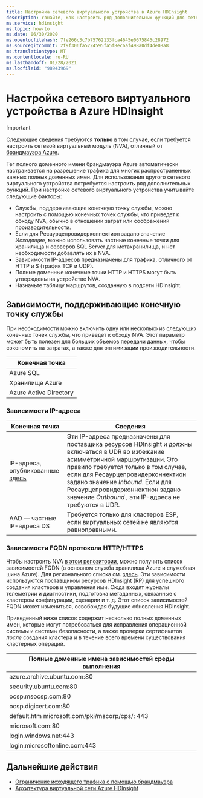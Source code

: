 ```yaml
---
title: Настройка сетевого виртуального устройства в Azure HDInsight
description: Узнайте, как настроить ряд дополнительных функций для сетевого виртуального устройства в Azure HDInsight.
ms.service: hdinsight
ms.topic: how-to
ms.date: 06/30/2020
ms.openlocfilehash: 7fe266c3c7b75762133fca4645e0675845c28972
ms.sourcegitcommit: 2f9f306fa5224595fa5f8ec6af498a0df4de08a8
ms.translationtype: MT
ms.contentlocale: ru-RU
ms.lasthandoff: 01/28/2021
ms.locfileid: "98943969"
---
```

# <a name="configure-network-virtual-appliance-in-azure-hdinsight"></a>Настройка сетевого виртуального устройства в Azure HDInsight

> [!Important]
> Следующие сведения требуются **только** в том случае, если требуется настроить сетевой виртуальный модуль (NVA), отличный от [брандмауэра Azure](./hdinsight-restrict-outbound-traffic.md).

Тег полного доменного имени брандмауэра Azure автоматически настраивается на разрешение трафика для многих распространенных важных полных доменных имен. Для использования другого сетевого виртуального устройства потребуется настроить ряд дополнительных функций. При настройке сетевого виртуального устройства учитывайте следующие факторы:

* Службы, поддерживающие конечную точку службы, можно настроить с помощью конечных точек службы, что приведет к обходу NVA, обычно в отношении затрат или соображений производительности.
* Если для Ресаурцепровидерконнектион задано значение *Исходящие*, можно использовать частные конечные точки для хранилища и серверов SQL Server для метахранилища, и нет необходимости добавлять их в NVA.
* Зависимости IP-адресов предназначены для трафика, отличного от HTTP и S (трафик TCP и UDP).
* Полные доменные конечные точки HTTP и HTTPS могут быть утверждены на устройстве NVA.
* Назначьте таблицу маршрутов, созданную в подсети HDInsight.

## <a name="service-endpoint-capable-dependencies"></a>Зависимости, поддерживающие конечную точку службы

При необходимости можно включить одну или несколько из следующих конечных точек службы, что приведет к обходу NVA. Этот параметр может быть полезен для больших объемов передачи данных, чтобы сэкономить на затратах, а также для оптимизации производительности. 

| **Конечная точка** |
|---|
| Azure SQL |
| Хранилище Azure |
| Azure Active Directory |

### <a name="ip-address-dependencies"></a>Зависимости IP-адреса

| **Конечная точка** | **Сведения** |
|---|---|
| IP-адреса, опубликованные [здесь](hdinsight-management-ip-addresses.md) | Эти IP-адреса предназначены для поставщика ресурсов HDInsight и должны включаться в UDR во избежание асимметричной маршрутизации. Это правило требуется только в том случае, если для Ресаурцепровидерконнектион задано значение *Inbound*. Если для Ресаурцепровидерконнектион задано значение *Outbound* , эти IP-адреса не требуются в UDR.  |
| AAD — частные IP-адреса DS | Требуется только для кластеров ESP, если виртуальных сетей не являются равноправными.|


### <a name="fqdn-httphttps-dependencies"></a>Зависимости FQDN протокола HTTP/HTTPS

Чтобы настроить NVA [в этом репозитории](https://github.com/Azure-Samples/hdinsight-fqdn-lists/), можно получить список зависимостей FQDN (в основном служба хранилища Azure и служебная шина Azure). Для регионального списка см. [здесь](https://github.com/Azure-Samples/hdinsight-fqdn-lists/tree/master/Regional). Эти зависимости используются поставщиком ресурсов HDInsight (RP) для успешного создания кластеров и управления ими. Сюда входят журналы телеметрии и диагностики, подготовка метаданных, связанные с кластером конфигурации, сценарии и т. д. Этот список зависимостей FQDN может измениться, освобождая будущие обновления HDInsight.

Приведенный ниже список содержит несколько полных доменных имен, которые могут потребоваться для исправления операционной системы и системы безопасности, а также проверки сертификатов *после* создания кластера и в течение всего времени существования кластерных операций.

| **Полные доменные имена зависимостей среды выполнения**                                                          |
|---|
| azure.archive.ubuntu.com:80                                           |
| security.ubuntu.com:80                                                |
| ocsp.msocsp.com:80                                                    |
| ocsp.digicert.com:80                                                  |
| default.htm microsoft.com/pki/mscorp/cps/: 443                                      |
| microsoft.com:80                                                      |
|login.windows.net:443                                                  |
|login.microsoftonline.com:443                                          |

## <a name="next-steps"></a>Дальнейшие действия

* [Ограничение исходящего трафика с помощью брандмауэра](./hdinsight-restrict-outbound-traffic.md)
* [Архитектура виртуальной сети Azure HDInsight](hdinsight-virtual-network-architecture.md)
